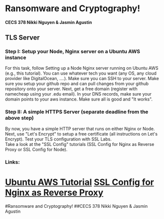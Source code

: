 # Ransomware and Cryptography!
#### CECS 378 Nikki Nguyen & Jasmin Agustin


## TLS Server
### Step I: Setup your Node, Nginx server on a Ubuntu AWS instance

For this task, follow Setting up a Node Nginx server running on Ubuntu AWS (e.g., this tutorial). 
You can use whatever tech you want (any OS, any cloud provider like DigitalOcean, ....). Make sure you can SSH to your server.
Make sure you setup your github repo and can pull changes from your github repository onto your server.
Next, get a free domain (register with namecheap using your .edu email). 
In your DNS records, make sure your domain points to your aws instance. Make sure all is good and "It works".

### Step II: A simple HTTPS Server (separate deadline from the above step)
By now, you have a simple HTTP server that runs on either Nginx or Node.
Next, use "Let's Encrypt" to setup a free certificate (all instructions on Let's Encrypt). Test your TLS configuration with SSL Labs.  
Take a look at the "SSL Config" tutorials (SSL Config for Nginx as Reverse Proxy or SSL Config for Node).

### Links: 
[Ubuntu AWS Tutorial](https://blog.cloudboost.io/setting-up-an-https-sever-with-node-amazon-ec2-nginx-and-lets-encrypt-46f869159469?gi=b9499d469c98)
[SSL Config for Nginx as Reverse Proxy](docs/SSLReverseProxy.md)
=======
#Ransomware and Cryptography!
##CECS 378 Nikki Nguyen & Jasmin Agustin





